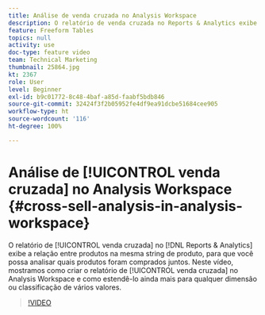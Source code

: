 ```yaml
---
title: Análise de venda cruzada no Analysis Workspace
description: O relatório de venda cruzada no Reports & Analytics exibe a relação entre produtos na mesma string de produto, para que você possa analisar quais produtos foram comprados juntos. Neste vídeo, mostramos como criar o relatório de venda cruzada no Analysis Workspace e como estendê-lo ainda mais para qualquer dimensão ou classificação de vários valores.
feature: Freeform Tables
topics: null
activity: use
doc-type: feature video
team: Technical Marketing
thumbnail: 25864.jpg
kt: 2367
role: User
level: Beginner
exl-id: b9c01772-8c48-4baf-a85d-faabf5bdb846
source-git-commit: 32424f3f2b05952fe4df9ea91dcbe51684cee905
workflow-type: ht
source-wordcount: '116'
ht-degree: 100%

---
```


# Análise de [!UICONTROL venda cruzada] no Analysis Workspace {#cross-sell-analysis-in-analysis-workspace}

O relatório de [!UICONTROL venda cruzada] no [!DNL Reports & Analytics] exibe a relação entre produtos na mesma string de produto, para que você possa analisar quais produtos foram comprados juntos. Neste vídeo, mostramos como criar o relatório de [!UICONTROL venda cruzada] no Analysis Workspace e como estendê-lo ainda mais para qualquer dimensão ou classificação de vários valores.

>[!VIDEO](https://video.tv.adobe.com/v/25864/?quality=12)
